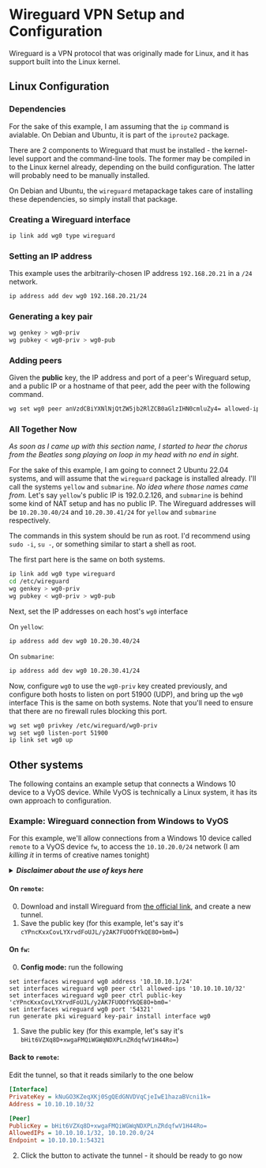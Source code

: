 <!--
SPDX-FileCopyrightText: 2022 - 2025 Eli Array Minkoff

SPDX-License-Identifier: CC-BY-SA-4.0
-->

# Wireguard VPN Setup and Configuration

Wireguard is a VPN protocol that was originally made for Linux, and it has support built into the Linux kernel.

## Linux Configuration

### Dependencies

For the sake of this example, I am assuming that the `ip` command is avialable.
On Debian and Ubuntu, it is part of the `iproute2` package.

There are 2 components to Wireguard that must be installed - the kernel-level support and the command-line tools. The former may be compiled in to the Linux kernel already, depending on the build configuration. The latter will probably need to be manually installed.

On Debian and Ubuntu, the `wireguard` metapackage takes care of installing these dependencies, so simply install that package.

### Creating a Wireguard interface

```sh
ip link add wg0 type wireguard
```

### Setting an IP address

This example uses the arbitrarily-chosen IP address `192.168.20.21` in a `/24` network.

```sh
ip address add dev wg0 192.168.20.21/24
```

### Generating a key pair

```sh
wg genkey > wg0-priv 
wg pubkey < wg0-priv > wg0-pub
```

### Adding peers

Given the **public** key, the IP address and port of a peer's Wireguard setup, and a public IP or a hostname of that peer, add the peer with the following command.
```sh
wg set wg0 peer anVzdCBiYXNlNjQtZW5jb2RlZCB0aGlzIHN0cmluZy4= allowed-ips 192.168.20.22/32 endpoint peer.example:51900
```

### All Together Now

*As soon as I came up with this section name, I started to hear the chorus from the Beatles song playing on loop in my head with no end in sight.*

For the sake of this example, I am going to connect 2 Ubuntu 22.04 systems, and will assume that the `wireguard` package is installed already. I'll call the systems `yellow` and `submarine`. *No idea where those names came from.* Let's say `yellow`'s public IP is 192.0.2.126, and `submarine` is behind some kind of NAT setup and has no public IP. The Wireguard addresses will be `10.20.30.40/24` and `10.20.30.41/24` for `yellow` and `submarine` respectively.

The commands in this system should be run as root. I'd recommend using `sudo -i`, `su -`, or something similar to start a shell as root.

The first part here is the same on both systems.

```sh
ip link add wg0 type wireguard
cd /etc/wireguard
wg genkey > wg0-priv
wg pubkey < wg0-priv > wg0-pub
```

Next, set the IP addresses on each host's `wg0` interface

On `yellow`:

```sh
ip address add dev wg0 10.20.30.40/24
```

On `submarine`:

```sh
ip address add dev wg0 10.20.30.41/24
```

Now, configure `wg0` to use the `wg0-priv` key created previously, and configure both hosts to listen on port 51900 (UDP), and bring up the `wg0` interface This is the same on both systems. Note that you'll need to ensure that there are no firewall rules blocking this port.

```sh
wg set wg0 privkey /etc/wireguard/wg0-priv
wg set wg0 listen-port 51900
ip link set wg0 up
```

## Other systems

The following contains an example setup that connects a Windows 10 device to a VyOS device. While VyOS is technically a Linux system, it has its own approach to configuration.

### Example: Wireguard connection from Windows to VyOS

For this example, we'll allow connections from a Windows 10 device called `remote` to a VyOS device `fw`, to access the `10.10.20.0/24` network (I am *killing it* in terms of creative names tonight)

<details>
<summary><em><strong>Disclaimer about the use of keys here</strong></em></summary>
<em>You should NEVER, and I mean <strong>NEVER,</strong> share any sort of private key - the key pairs I am using here was generated exclusively to be used on this page, and is not, and will never be, used in any sort of real-world environment, even a virtualized one. I spun up a generic Debian Docker container, installed <code>wireguard-tools</code>, generated the two example key pairs, then deleted the container.</em>
</details>

#### On `remote`:

0. Download and install Wireguard from [the official link](https://www.wireguard.com/install/), and create a new tunnel.
1. Save the public key (for this example, let's say it's `cYPncKxxCovLYXrvdFoUJL/y2AK7FUOOfYkQE8O+bm0=`)

#### On `fw`:

0. **Config mode:** run the following

```
set interfaces wireguard wg0 address '10.10.10.1/24'
set interfaces wireguard wg0 peer ctrl allowed-ips '10.10.10.10/32'
set interfaces wireguard wg0 peer ctrl public-key 'cYPncKxxCovLYXrvdFoUJL/y2AK7FUOOfYkQE8O+bm0='
set interfaces wireguard wg0 port '54321'
run generate pki wireguard key-pair install interface wg0
```

1. Save the public key (for this example, let's say it's `bHit6VZXq8D+xwgaFMQiWGWqNDXPLnZRdqfwV1H44Ro=`)

#### Back to `remote`:

Edit the tunnel, so that it reads similarly to the one below

```ini
[Interface]
PrivateKey = kNuGO3KZeqXKj0SgQEdGNVDVqCjeIwE1hazaBVcni1k=
Address = 10.10.10.10/32

[Peer]
PublicKey = bHit6VZXq8D+xwgaFMQiWGWqNDXPLnZRdqfwV1H44Ro=
AllowedIPs = 10.10.10.1/32, 10.10.20.0/24
Endpoint = 10.10.10.1:54321
```

2. Click the button to activate the tunnel - it should be ready to go now
